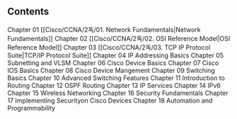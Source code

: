 ## Contents

Chapter 01 [[Cisco/CCNA/2독/01. Network Fundamentals|Network Fundamentals]]
Chapter 02 [[Cisco/CCNA/2독/02. OSI Reference Model|OSI Reference Model]]
Chapter 03 [[Cisco/CCNA/2독/03. TCP IP Protocol Suite|TCP/IP Protocol Suite]]
Chapter 04 IP Addressing Basics
Chapter 05 Subnetting and VLSM
Chapter 06 Cisco Device Basics
Chapter 07 Cisco IOS Basics
Chapter 08 Cisco Device Mangement
Chapter 09 Switching Basics
Chapter 10 Advanced Switching Features
Chapter 11 Introduction to Routing
Chapter 12 OSPF Routing
Chapter 13 IP Services
Chapter 14 IPv6
Chapter 15 Wireless Networking
Chapter 16 Security Fundamentals
Chapter 17 Implementing Securityon Cisco Devices
Chapter 18 Automation and Programmability